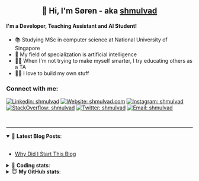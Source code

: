<h2 align="center">
	👋 Hi, I'm Søren - aka <a href="https://shmulvad.com">shmulvad</a>
</h2>

#### I'm a Developer, Teaching Assistant and AI Student!
- 📚 Studying MSc in computer science at National University of Singapore
- 🧠 My field of specialization is artificial intelligence
- 👨‍🏫 When I'm not trying to make myself smarter, I try educating others as a TA
- 👨‍💻 I love to build my own stuff

### Connect with me:

[![Linkedin: shmulvad](https://img.shields.io/badge/shmulvad-blue?style=flat&logo=Linkedin&logoColor=white)][linkedin]
[![Website: shmulvad.com](https://img.shields.io/badge/shmulvad.com-47CCCC?&style=flat&logo=Google-Chrome&logoColor=white)][website]
[![Instagram: shmulvad](https://img.shields.io/badge/-@shmulvad-purple?style=flat&logo=Instagram&logoColor=white)][instagram]
[![StackOverflow: shmulvad](https://img.shields.io/badge/shmulvad-FE7A16?style=flat&logo=stack-overflow&logoColor=white)][stackOverflow]
[![Twitter: shmulvad](https://img.shields.io/badge/@shmulvad-1ca0f1?style=flat&logo=twitter&logoColor=white)][twitter]
[![Email: shmulvad](https://img.shields.io/badge/shmulvad-D14836?style=flat&logo=gmail&logoColor=white)][mail]

<br />

---

<details open>
 <summary>📕 <b>Latest Blog Posts</b>: </summary>

<br>

<!-- BLOG-POST-LIST:START -->
- [Why Did I Start This Blog](https://shmulvad.com/blog/why-did-start-this-blog)
<!-- BLOG-POST-LIST:END -->

</details>

<!-- --- -->

<details>
 <summary>🤖 <b>Coding stats</b>: </summary>

<br>

<!--START_SECTION:waka-->
**I'm a Night 🦉** 

```text
🌞 Morning    101 commits    ██░░░░░░░░░░░░░░░░░░░░░░░   10.15% 
🌆 Daytime    368 commits    █████████░░░░░░░░░░░░░░░░   36.98% 
🌃 Evening    362 commits    █████████░░░░░░░░░░░░░░░░   36.38% 
🌙 Night      164 commits    ████░░░░░░░░░░░░░░░░░░░░░   16.48%

```


📊 **This Week I Spent My Time On** 

```text
💬 Programming Languages: 
Python                   7 hrs 28 mins       ██████████████████░░░░░░░   71.79% 
HTML                     1 hr 31 mins        ███░░░░░░░░░░░░░░░░░░░░░░   14.66% 
Other                    58 mins             ██░░░░░░░░░░░░░░░░░░░░░░░   9.44% 
SQL                      10 mins             ░░░░░░░░░░░░░░░░░░░░░░░░░   1.69% 
CSS                      10 mins             ░░░░░░░░░░░░░░░░░░░░░░░░░   1.64%

🔥 Editors: 
VS Code                  9 hrs 25 mins       ██████████████████████░░░   90.5% 
Zsh                      58 mins             ██░░░░░░░░░░░░░░░░░░░░░░░   9.44% 
Sublime Text             0 secs              ░░░░░░░░░░░░░░░░░░░░░░░░░   0.06%

🐱‍💻 Projects: 
company-scrapers         5 hrs 14 mins       ████████████░░░░░░░░░░░░░   50.39% 
overvaagning-admin       2 hrs 54 mins       ███████░░░░░░░░░░░░░░░░░░   27.94% 
overvaagning-sender      1 hr 42 mins        ████░░░░░░░░░░░░░░░░░░░░░   16.46% 
Terminal                 22 mins             █░░░░░░░░░░░░░░░░░░░░░░░░   3.59% 
Unknown Project          10 mins             ░░░░░░░░░░░░░░░░░░░░░░░░░   1.62%

```


 Last Updated on 02/02/2022 18:45:52 UTC
<!--END_SECTION:waka-->

</details>

<!-- --- -->

<details>
 <summary>😇 <b>My GitHub stats</b>: </summary>

<br>

<img align="left" alt="shmulvad's Github Stats" src="https://github-readme-stats.vercel.app/api?username=shmulvad&show_icons=true&hide_border=true" />

</details>



[website]: https://shmulvad.com
[twitter]: https://twitter.com/shmulvad
[linkedin]: https://linkedin.com/in/shmulvad
[instagram]: https://instagram.com/shmulvad
[stackOverflow]: https://stackoverflow.com/users/9248793/shmulvad
[mail]: mailto:shmulvad@gmail.com
[github]: https://github.com/shmulvad

